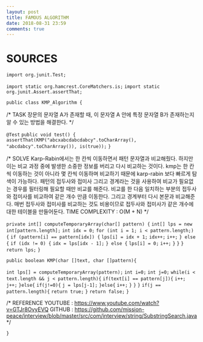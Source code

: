 ```yaml
---
layout: post
title: FAMOUS ALGORITHM
date: 2018-08-31 23:59
comments: true
---
```


# SOURCES

`import org.junit.Test;`

`import static org.hamcrest.CoreMatchers.is;`
`import static org.junit.Assert.assertThat;`

`public class KMP_Algorithm {`

/*
        TASK
        장문의 문자열 A가 존재할 때,
        이 문자열 A 안에 특정 문자열 B가 존재하는지 알 수 있는 방법을 해결한다.
*/

`@Test`
`public void test() {`
        `assertThat(KMP("abcxabcdabcdabcy".toCharArray(), "abcdabcy".toCharArray()), is(true));`
    `}`

/*
        SOLVE
        Karp-Rabin에서는 한 칸씩 이동하면서 패턴 문자열과 비교해줬다.
        하지만 이는 비교 과정 중에 발생한 소중한 정보를 버리고 다시 비교하는 것이다.
        kmp는 한 칸씩 이동하는 것이 아니라 몇 칸씩 이동하며 비교하기 때문에
        karp-rabin 보다 빠르게 탐색이 가능하다.
        패턴의 접두사와 접미사 그리고 경계라는 것을 사용하여 비교가 필요없는 경우를 필터링해 필요할 때만 비교를 해준다.
        비교를 한 다음 일치하는 부분의 접두사와 접미사를 비교하여 같은 개수 만큼 이동한다.
        그리고 경계부터 다시 본문과 비교해준다.
        매번 접두사와 접미사를 비교하는 것도 비용이므로
        접두사와 접미사가 같은 개수에 대한 테이블을 만들어둔다.
        TIME COMPLEXITY : O(M + N)
 */

 `private int[] computeTemporaryArray(char[] pattern) {`
        `int[] lps = new int[pattern.length];`
        `int idx = 0;`
        `for (int i = 1; i < pattern.length;) {`
            `if (pattern[i] == pattern[idx]) {`
                `lps[i] = idx + 1;`
                `idx++;`
                `i++;`
            `} else {`
                `if (idx != 0) {`
                    `idx = lps[idx - 1];`
                `} else {`
                    `lps[i] = 0;`
                    `i++;`
                `}`
            `}`
        `}`
        `return lps;`
`}`

`public boolean KMP(char []text, char []pattern){`

   `int lps[] = computeTemporaryArray(pattern);`
   `int i=0;`
   `int j=0;`
   `while(i < text.length && j < pattern.length){`
       `if(text[i] == pattern[j]){`
            `i++;`
            `j++;`
       `}else{`
            `if(j!=0){`
               `j = lps[j-1];`
            `}else{`
               `i++;`
            `}`
       `}`
    `}`
       `if(j == pattern.length){`
          `return true;`
       `}`
      `return false;`
 `}`

 /*
        REFERENCE
        YOUTUBE : https://www.youtube.com/watch?v=GTJr8OvyEVQ
        GITHUB  : https://github.com/mission-peace/interview/blob/master/src/com/interview/string/SubstringSearch.java
 */

`}`
